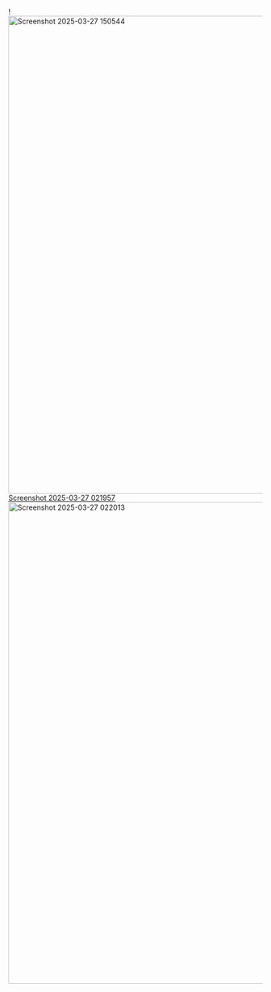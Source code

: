 !<img width="946" alt="Screenshot 2025-03-27 150544" src="https://github.com/user-attachments/assets/0395c489-cfa5-4011-a8b7-c2642d2a7080" />
[Screenshot 2025-03-27 021957](https://github.com/user-attachments/assets/9aa7516b-d88e-4dc5-bcf2-341fbc260d99)
<img width="954" alt="Screenshot 2025-03-27 022013" src="https://github.com/user-attachments/assets/69260e5e-086e-40c6-bd81-fb0f37f0418f" />








